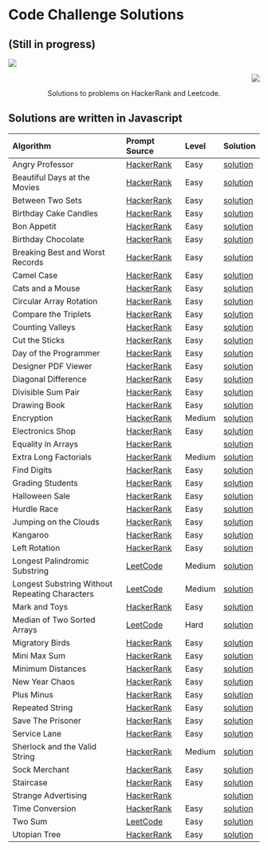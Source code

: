 # Code Challenge Solutions

## (Still in progress)

<p align="left">
	<a href="https://www.hackerrank.com"><img src="https://cloud.githubusercontent.com/assets/19765741/25342064/d17a563c-28d8-11e7-83fc-763d4ab4820a.jpg" ></a>
</p>

<p align="right">
    <a href="http://www.leetcode.com"><img
    src="https://cdn-images-1.medium.com/max/1600/1*gBkMCGTAdSk4tu17SCa7RQ.png"></a>
</p>

<p align="center">
    Solutions to problems on HackerRank and Leetcode.
</p>

## Solutions are written in Javascript

| Algorithm | Prompt Source | Level | Solution |
|  :--- | :--- | :--- | :--- |
| Angry Professor | [HackerRank](https://www.hackerrank.com/challenges/angry-professor/problem?h_r=internal-search) | Easy | [solution](https://github.com/stacysn/code_challenges/blob/master/HackerRank-Javascript/angryProfessor.js) |
| Beautiful Days at the Movies| [HackerRank](https://www.hackerrank.com/challenges/beautiful-days-at-the-movies/problem) | Easy | [solution](https://github.com/stacysn/code_challenges/blob/master/HackerRank-Javascript/beautiful-days.js) | 
| Between Two Sets | [HackerRank](https://www.hackerrank.com/challenges/between-two-sets/problem?h_r=internal-search) | Easy | [solution](https://github.com/stacysn/code_challenges/blob/master/HackerRank-Javascript/BetweenTwoSets.js) |
| Birthday Cake Candles | [HackerRank](https://www.hackerrank.com/challenges/birthday-cake-candles/problem?h_r=internal-search) | Easy | [solution](https://github.com/stacysn/code_challenges/blob/master/HackerRank-Javascript/birthday-cake-candles.js) |
| Bon Appetit | [HackerRank](https://www.hackerrank.com/challenges/bon-appetit/problem) | Easy | [solution](https://github.com/stacysn/code_challenges/blob/master/HackerRank-Javascript/bon-appetit.js) |
| Birthday Chocolate | [HackerRank](https://www.hackerrank.com/challenges/the-birthday-bar/problem) | Easy | [solution](https://github.com/stacysn/code_challenges/blob/master/HackerRank-Javascript/the-birthday-bar.js) | 
| Breaking Best and Worst Records | [HackerRank](https://www.hackerrank.com/challenges/breaking-best-and-worst-records/problem?h_r=internal-search) | Easy | [solution](https://github.com/stacysn/code_challenges/blob/master/HackerRank-Javascript/breaking-best-and-worst-records.js) |
| Camel Case | [HackerRank](https://www.hackerrank.com/challenges/camelcase/problem) | Easy | [solution](https://github.com/stacysn/code_challenges/blob/master/HackerRank-Javascript/camelcase.js) |
| Cats and a Mouse | [HackerRank](https://www.hackerrank.com/challenges/cats-and-a-mouse/problem?h_r=internal-search) | Easy | [solution](https://github.com/stacysn/code_challenges/blob/master/HackerRank-Javascript/catAndMouse.js) |
| Circular Array Rotation | [HackerRank](https://www.hackerrank.com/challenges/save-the-prisoner/problem) | Easy | [solution](https://github.com/stacysn/code_challenges/blob/master/HackerRank-Javascript/circularArrayRotation.js) |
| Compare the Triplets | [HackerRank](https://www.hackerrank.com/challenges/compare-the-triplets/problem?h_r=internal-search) | Easy | [solution](https://github.com/stacysn/code_challenges/blob/master/HackerRank-Javascript/compareTheTriplets.js)
| Counting Valleys | [HackerRank]() | Easy | [solution](https://github.com/stacysn/code_challenges/blob/master/HackerRank-Javascript/countingValleys.js) | 
| Cut the Sticks | [HackerRank](https://www.hackerrank.com/challenges/cut-the-sticks/problem?h_r=internal-search) | Easy | [solution](https://github.com/stacysn/code_challenges/blob/master/HackerRank-Javascript/cut-the-sticks.js) |
| Day of the Programmer| [HackerRank](https://www.hackerrank.com/challenges/day-of-the-programmer/problem?h_r=internal-search) | Easy | [solution](https://github.com/stacysn/code_challenges/blob/master/HackerRank-Javascript/day-of-the-programmer.js) | 
| Designer PDF Viewer | [HackerRank](https://www.hackerrank.com/challenges/designer-pdf-viewer/problem) | Easy | [solution](https://github.com/stacysn/code_challenges/blob/master/HackerRank-Javascript/designer_PDF_viewer.js) |
| Diagonal Difference | [HackerRank](https://www.hackerrank.com/challenges/diagonal-difference/problem?h_r=internal-search) | Easy | [solution](https://github.com/stacysn/code_challenges/blob/master/HackerRank-Javascript/diagonalDifference.js) |
| Divisible Sum Pair | [HackerRank](https://www.hackerrank.com/challenges/linkedin-practice-divisible-sum-pairs/problem?h_r=internal-search) | Easy | [solution](https://github.com/stacysn/code_challenges/blob/master/HackerRank-Javascript/DivisibleSumPairs.js) |
| Drawing Book | [HackerRank](https://www.hackerrank.com/challenges/drawing-book/problem?h_r=internal-search) | Easy | [solution](https://github.com/stacysn/code_challenges/blob/master/HackerRank-Javascript/drawing-book.js) |
| Encryption | [HackerRank](https://www.hackerrank.com/challenges/encryption/problem) | Medium | [solution](https://github.com/stacysn/code_challenges/blob/master/HackerRank-Javascript/encryption.js) | 
| Electronics Shop | [HackerRank](https://www.hackerrank.com/challenges/electronics-shop/problem) | Easy | [solution](https://github.com/stacysn/code_challenges/blob/master/HackerRank-Javascript/electronics-shop.js) |
| Equality in Arrays | [HackerRank]() | | [solution](https://github.com/stacysn/code_challenges/blob/master/HackerRank-Javascript/equality-in-arrays.js) |
| Extra Long Factorials | [HackerRank](https://www.hackerrank.com/challenges/extra-long-factorials/problem) | Medium | [solution](https://github.com/stacysn/code_challenges/blob/master/HackerRank-Javascript/extraLongFactorials.js) |
| Find Digits | [HackerRank](https://www.hackerrank.com/challenges/find-digits/problem?h_r=internal-search) | Easy | [solution](https://github.com/stacysn/code_challenges/blob/master/HackerRank-Javascript/find-digits.js) |
| Grading Students | [HackerRank](https://www.hackerrank.com/challenges/grading/problem?h_r=internal-search) | Easy | [solution](https://github.com/stacysn/code_challenges/blob/master/HackerRank-Javascript/grading-students.js) |
| Halloween Sale | [HackerRank](https://www.hackerrank.com/challenges/halloween-sale/problem?h_r=internal-search) | Easy | [solution](https://github.com/stacysn/code_challenges/blob/master/HackerRank-Javascript/halloween-sale.js) | 
| Hurdle Race | [HackerRank](https://www.hackerrank.com/challenges/the-hurdle-race/problem?h_r=internal-search) | Easy | [solution](https://github.com/stacysn/code_challenges/blob/master/HackerRank-Javascript/hurdle-race.js) |
| Jumping on the Clouds | [HackerRank](https://www.hackerrank.com/challenges/jumping-on-the-clouds/problem?h_r=internal-search) | Easy | [solution](https://github.com/stacysn/code_challenges/blob/master/HackerRank-Javascript/jumping-on-clouds.js) |
| Kangaroo | [HackerRank](https://www.hackerrank.com/challenges/kangaroo/problem?h_r=internal-search) | Easy | [solution](https://github.com/stacysn/code_challenges/blob/master/HackerRank-Javascript/kangaroo.js) |
| Left Rotation | [HackerRank](https://www.hackerrank.com/challenges/array-left-rotation/problem?h_r=internal-search) | Easy | [solution](https://github.com/stacysn/code_challenges/blob/master/HackerRank-Javascript/leftRotation.js) |
| Longest Palindromic Substring | [LeetCode](https://leetcode.com/problems/longest-palindromic-substring/) | Medium | [solution](https://github.com/stacysn/code_challenges/blob/master/LeetCode-Javascript/longestPalinSub.js)
| Longest Substring Without Repeating Characters | [LeetCode](https://leetcode.com/problems/longest-substring-without-repeating-characters/) | Medium | [solution](https://github.com/stacysn/code_challenges/blob/master/LeetCode-Javascript/longestSub.js) |
| Mark and Toys | [HackerRank](https://www.hackerrank.com/challenges/mark-and-toys/problem?h_r=internal-search) | Easy | [solution](https://github.com/stacysn/code_challenges/blob/master/HackerRank-Javascript/mark-and-toys.js) |
| Median of Two Sorted Arrays | [LeetCode](https://leetcode.com/problems/median-of-two-sorted-arrays/) | Hard | [solution](https://github.com/stacysn/code_challenges/blob/master/LeetCode-Javascript/medianTwoSortedArr.js)
| Migratory Birds | [HackerRank](https://www.hackerrank.com/challenges/migratory-birds/problem?h_r=internal-search) | Easy | [solution](https://github.com/stacysn/code_challenges/blob/master/HackerRank-Javascript/migratory-birds.js) |
| Mini Max Sum | [HackerRank](https://www.hackerrank.com/challenges/mini-max-sum/problem?h_r=internal-search) | Easy | [solution](https://github.com/stacysn/code_challenges/blob/master/HackerRank-Javascript/mini-max-sum.js) |
| Minimum Distances | [HackerRank](https://www.hackerrank.com/challenges/minimum-distances/problem?h_r=internal-search) | Easy | [solution](https://github.com/stacysn/code_challenges/blob/master/HackerRank-Javascript/minimum-distances.js) |
| New Year Chaos | [HackerRank](https://www.hackerrank.com/challenges/new-year-chaos/problem?h_r=internal-search) | Easy | [solution](https://github.com/stacysn/code_challenges/blob/master/HackerRank-Javascript/newYearChaos.js) |
| Plus Minus | [HackerRank](https://www.hackerrank.com/challenges/plus-minus/problem?h_r=internal-search) | Easy | [solution](https://github.com/stacysn/code_challenges/blob/master/HackerRank-Javascript/plus-minus.js) |
| Repeated String | [HackerRank](https://www.hackerrank.com/challenges/repeated-string/problem?h_r=internal-search) | Easy | [solution](https://github.com/stacysn/code_challenges/blob/master/HackerRank-Javascript/repeated-string.js) |
| Save The Prisoner | [HackerRank](https://www.hackerrank.com/challenges/save-the-prisoner/problem?h_r=internal-search) | Easy | [solution](https://github.com/stacysn/code_challenges/blob/master/HackerRank-Javascript/saveThePrisoner.js) |
| Service Lane | [HackerRank](https://www.hackerrank.com/challenges/service-lane/problem?h_r=internal-search) | Easy | [solution](https://github.com/stacysn/code_challenges/blob/master/HackerRank-Javascript/service-lane.js) |
| Sherlock and the Valid String | [HackerRank](https://www.hackerrank.com/challenges/sherlock-and-valid-string/problem?h_r=internal-search) | Medium | [solution](https://github.com/stacysn/code_challenges/blob/master/HackerRank-Javascript/sherlockAndTheValidString.js) |
| Sock Merchant | [HackerRank](https://www.hackerrank.com/challenges/sock-merchant/problem?h_r=internal-search) | Easy | [solution](https://github.com/stacysn/code_challenges/blob/master/HackerRank-Javascript/sock-merchant.js) |
| Staircase | [HackerRank](https://www.hackerrank.com/challenges/staircase/problem?h_r=internal-search) | Easy | [solution](https://github.com/stacysn/code_challenges/blob/master/HackerRank-Javascript/staircase.js) |
| Strange Advertising | [HackerRank]() | | [solution](https://github.com/stacysn/code_challenges/blob/master/HackerRank-Javascript/strange-advertising.js) |
| Time Conversion | [HackerRank](https://www.hackerrank.com/challenges/time-conversion/problem?h_r=internal-search) | Easy | [solution](https://github.com/stacysn/code_challenges/blob/master/HackerRank-Javascript/time-conversion.js) |
| Two Sum | [LeetCode](https://leetcode.com/problems/two-sum/) | Easy | [solution](https://github.com/stacysn/code_challenges/blob/master/LeetCode-Javascript/twoSum.js) |
| Utopian Tree | [HackerRank](https://www.hackerrank.com/challenges/utopian-tree/problem?h_r=internal-search) | Easy | [solution](https://github.com/stacysn/code_challenges/blob/master/HackerRank-Javascript/utopian-tree.js) |



